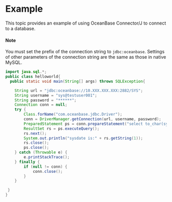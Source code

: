 # Example

This topic provides an example of using OceanBase Connector/J to connect to a database. 

<main id="notice" type='explain'>
    <h4>Note</h4>
    <p>You must set the prefix of the connection string to <code>jdbc:oceanbase</code>. Settings of other parameters of the connection string are the same as those in native MySQL. </p>
</main>



```java
import java.sql.*;
public class helloworld{
  public static void main(String[] args) throws SQLException{

    String url = "jdbc:oceanbase://10.XXX.XXX.XXX:2882/SYS";
    String username = "sys@testuser001";
    String password = "******";    
    Connection conn = null;
    try {
        Class.forName("com.oceanbase.jdbc.Driver");
        conn = DriverManager.getConnection(url, username, password);
        PreparedStatement ps = conn.prepareStatement("select to_char(sysdate,'yyyy-MM-dd HH24:mi:ss') from dual;");
        ResultSet rs = ps.executeQuery();
        rs.next();
        System.out.println("sysdate is:" + rs.getString(1));
        rs.close();
        ps.close();
    } catch (Throwable e) {
        e.printStackTrace();
    } finally {
        if (null != conn) {
            conn.close();
        }
    }

 }
}
```



